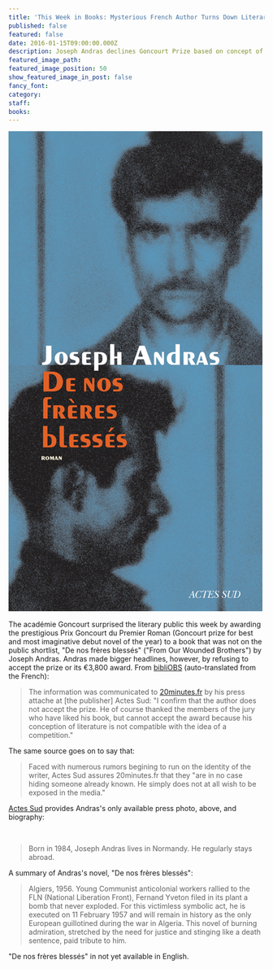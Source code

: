 ```yaml
---
title: 'This Week in Books: Mysterious French Author Turns Down Literary Award'
published: false
featured: false
date: 2016-01-15T09:00:00.000Z
description: Joseph Andras declines Goncourt Prize based on concept of literature as competitive.
featured_image_path:
featured_image_position: 50
show_featured_image_in_post: false
fancy_font:
category:
staff:
books:
---
```



![](/uploads/versions/9782330063221---x----500-944x---.jpg)

The acad&eacute;mie Goncourt surprised the literary public this week by awarding the prestigious Prix Goncourt du Premier Roman (Goncourt prize for best and most imaginative debut novel of the year) to a book that was not on the public shortlist, "De nos fr&egrave;res bless&eacute;s" ("From Our Wounded Brothers") by Joseph Andras. Andras made bigger headlines, however, by refusing to accept the prize or its €3,800 award. From [bibliOBS](http://bibliobs.nouvelobs.com/actualites/20160513.OBS0432/joseph-andras-refuse-le-prix-goncourt-du-premier-roman.html) (auto-translated from the French):

> The information was communicated to&nbsp;[20minutes.fr](http://www.20minutes.fr/culture/1842167-20160509-surprise-goncourt-premier-roman-liste)&nbsp;by his press attache at [the publisher] Actes Sud: "I confirm that the author does not accept the prize. He of course thanked the members of the jury who have liked his book, but cannot accept the award because his conception of literature is not compatible with the idea of a competition."&nbsp;

The same source goes on to say that:

> Faced with numerous rumors begining to run on the identity of the writer, Actes Sud assures 20minutes.fr that they "are in no case hiding someone already known. He simply does not at all wish to be exposed in the media."

[Actes Sud](http://www.actes-sud.fr/contributeurs/andras-joseph) provides Andras's only available press photo, above, and biography:

&nbsp;

> Born in 1984, Joseph Andras lives in Normandy. He regularly stays abroad.

A summary of Andras's novel, "De nos fr&egrave;res bless&eacute;s":

> Algiers, 1956. Young Communist anticolonial workers rallied to the FLN (National Liberation Front), Fernand Yveton filed in its plant a bomb that never exploded. For this victimless symbolic act, he is executed on 11 February 1957 and will remain in history as the only European guillotined during the war in Algeria. This novel of burning admiration, stretched by the need for justice and stinging like a death sentence, paid tribute to him.

"De nos fr&egrave;res bless&eacute;s" in not yet available in English.
